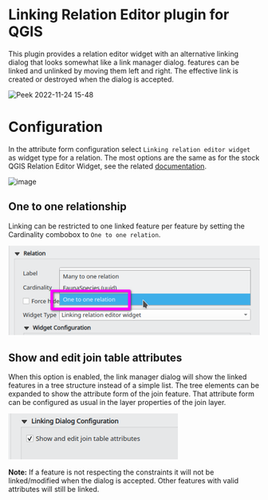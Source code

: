 Linking Relation Editor plugin for QGIS
=======================================

This plugin provides a relation editor widget with an alternative linking dialog that looks somewhat like a link manager dialog. features can be linked and unlinked by moving them left and right. The effective link is created or destroyed when the dialog is accepted.

![Peek 2022-11-24 15-48](https://user-images.githubusercontent.com/9881900/203868099-90d8ceae-cbb9-488b-9564-b60930e0f82e.gif)


# Configuration

In the attribute form configuration select `Linking relation editor widget` as widget type for a relation. The most options are the same as for the stock QGIS Relation Editor Widget, see the related [documentation](https://docs.qgis.org/3.28/en/docs/user_manual/working_with_vector/vector_properties.html).

![image](https://user-images.githubusercontent.com/9881900/204229315-1f77d01f-1c00-4574-8ea5-0bcf0e804e6f.png)


## One to one relationship

Linking can be restricted to one linked feature per feature by setting the Cardinality combobox to `One to one relation`.

![Configuration cardinality one to one](documentation/ConfigurationCardinalityOneToOne.png)


## Show and edit join table attributes

When this option is enabled, the link manager dialog will show the linked features in a tree structure instead of a simple list. The tree elements can be expanded to show the attribute form of the join feature. That attribute form can be configured as usual in the layer properties of the join layer.

![Configuration show and edit join table attributes](documentation/ConfigurationShowAndEditJoinTableAttributes.png)

**Note:** If a feature is not respecting the constraints it will not be linked/modified when the dialog is accepted. Other features with valid attributes will still be linked.
